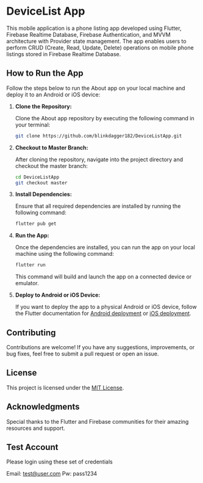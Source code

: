 # DeviceList App

This mobile application is a phone listing app developed using Flutter, Firebase Realtime Database, Firebase Authentication, and MVVM architecture with Provider state management. The app enables users to perform CRUD (Create, Read, Update, Delete) operations on mobile phone listings stored in Firebase Realtime Database.

## How to Run the App

Follow the steps below to run the About app on your local machine and deploy it to an Android or iOS device:

1. **Clone the Repository:**
   
   Clone the About app repository by executing the following command in your terminal:
   
   ```bash
   git clone https://github.com/blinkdagger182/DeviceListApp.git
   ```
   
2. **Checkout to Master Branch:**
   
   After cloning the repository, navigate into the project directory and checkout the master branch:
   
   ```bash
   cd DeviceListApp
   git checkout master
   ```
   
3. **Install Dependencies:**
   
   Ensure that all required dependencies are installed by running the following command:
   
   ```bash
   flutter pub get
   ```
   
4. **Run the App:**
   
   Once the dependencies are installed, you can run the app on your local machine using the following command:
   
   ```bash
   flutter run
   ```
   
   This command will build and launch the app on a connected device or emulator.

5. **Deploy to Android or iOS Device:**
   
   If you want to deploy the app to a physical Android or iOS device, follow the Flutter documentation for [Android deployment](https://flutter.dev/docs/deployment/android) or [iOS deployment](https://flutter.dev/docs/deployment/ios).

## Contributing

Contributions are welcome! If you have any suggestions, improvements, or bug fixes, feel free to submit a pull request or open an issue.

## License

This project is licensed under the [MIT License](LICENSE).

## Acknowledgments

Special thanks to the Flutter and Firebase communities for their amazing resources and support.

## Test Account

Please login using these set of credentials

Email: test@user.com
Pw: pass1234
